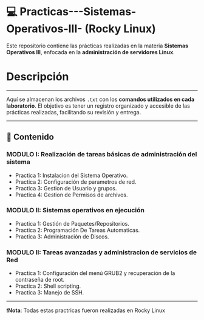 # 💻 Practicas---Sistemas-Operativos-III- (Rocky Linux)

Este repositorio contiene las prácticas realizadas en la materia **Sistemas Operativos III**, enfocada en la **administración de servidores Linux**.

# Descripción
---
Aquí se almacenan los archivos `.txt` con los **comandos utilizados en cada laboratorio**. El objetivo es tener un registro organizado y accesible de las prácticas realizadas, facilitando su revisión y entrega.

---
## 📂 Contenido

### MODULO I: Realización de tareas básicas de administración del sistema
- Practica 1: Instalacion del Sistema Operativo.
- Practica 2: Configuración de parametros de red.
- Practica 3: Gestion de Usuario y grupos.
- Practica 4: Gestion de Permisos de archivos.

### MODULO II: Sistemas operativos en ejecución
- Practica 1: Gestión de Paquetes/Repositorios.
- Practica 2: Programación De Tareas Automaticas.
- Practica 3: Administración de Discos.

### MODULO II: Tareas avanzadas y administracion de servicios de Red
- Practica 1: Configuración del menú GRUB2 y recuperación de la contraseña de root.
- Practica 2: Shell scripting.
- Practica 3: Manejo de SSH.

---
❗**Nota**: Todas estas practricas fueron realizadas en Rocky Linux

